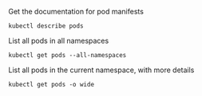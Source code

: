 Get the documentation for pod manifests

```
kubectl describe pods
```
List all pods in all namespaces
```
kubectl get pods --all-namespaces
```

List all pods in the current namespace, with more details
```
kubectl get pods -o wide
```
